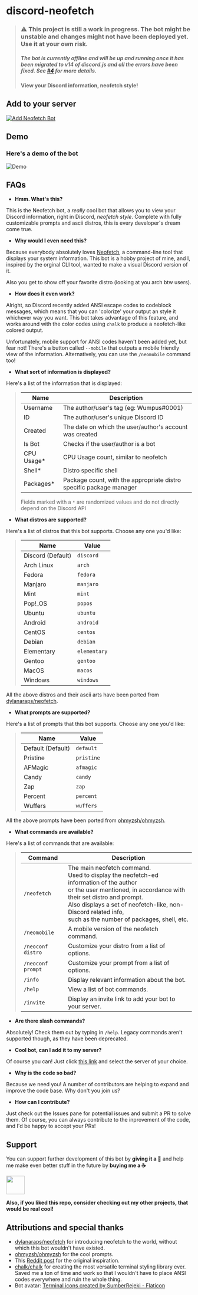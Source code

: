 # discord-neofetch

<!-- markdownlint-disable no-inline-html header-increment no-trailing-punctuation -->

> ### ⚠️ This project is still a work in progress. The bot might be unstable and changes might not have been deployed yet. Use it at your own risk.
>
> ##### The bot is currently offline and will be up and running once it has been migrated to v14 of discord.js and all the errors have been fixed. See [#4](https://github.com/savioxavier/discord-neofetch/issues/4) for more details.
>
> **View your Discord information, neofetch style!**

## Add to your server

[![Add Neofetch Bot](https://img.shields.io/badge/-Add%20Neofetch%20Bot-141B2E?style=for-the-badge&logo=discord)](https://discord.com/api/oauth2/authorize?client_id=938858179993952297&permissions=535260818496&scope=bot%20applications.commands)

## Demo

### Here's a demo of the bot

![Demo](neofetch_showcase.gif)

## FAQs

- **Hmm. What's this?**

This is the Neofetch bot, a _really_ cool bot that allows you to view your Discord information, right in Discord, _neofetch style_. Complete with fully customizable prompts and ascii distros, this is every developer's dream come true.

- **Why would I even need this?**

Because everybody absolutely loves [Neofetch](https://github.com/dylanaraps/neofetch), a command-line tool that displays your system information. This bot is a hobby project of mine, and I, inspired by the orginal CLI tool, wanted to make a visual Discord version of it.

Also you get to show off your favorite distro (looking at you arch btw users).

- **How does it even work?**

Alright, so Discord recently added ANSI escape codes to codeblock messages, which means that you can 'colorize' your output an style it whichever way you want. This bot takes advantage of this feature, and works around with the color codes using `chalk` to produce a neofetch-like colored output.

Unfortunately, mobile support for ANSI codes haven't been added yet, but fear not! There's a button called `--mobile` that outputs a mobile friendly view of the information. Alternatively, you can use the `/neomobile` command too!

- **What sort of information is displayed?**

Here's a list of the information that is displayed:

> | Name        | Description                                                         |
> | ----------- | ------------------------------------------------------------------- |
> | Username    | The author/user's tag (eg: Wumpus#0001)                             |
> | ID          | The author/user's unique Discord ID                                 |
> | Created     | The date on which the user/author's account was created             |
> | Is Bot      | Checks if the user/author is a bot                                  |
> | CPU Usage\* | CPU Usage count, similar to neofetch                                |
> | Shell\*     | Distro specific shell                                               |
> | Packages\*  | Package count, with the appropriate distro specific package manager |
>
> Fields marked with a `*` are randomized values and do not directly depend on the Discord API

- **What distros are supported?**

Here's a list of distros that this bot supports. Choose any one you'd like:

> | Name              | Value        |
> | ----------------- | ------------ |
> | Discord (Default) | `discord`    |
> | Arch Linux        | `arch`       |
> | Fedora            | `fedora`     |
> | Manjaro           | `manjaro`    |
> | Mint              | `mint`       |
> | Pop!\_OS          | `popos`      |
> | Ubuntu            | `ubuntu`     |
> | Android           | `android`    |
> | CentOS            | `centos`     |
> | Debian            | `debian`     |
> | Elementary        | `elementary` |
> | Gentoo            | `gentoo`     |
> | MacOS             | `macos`      |
> | Windows           | `windows`    |

All the above distros and their ascii arts have been ported from [dylanaraps/neofetch](https://github.com/dylanaraps/neofetch).

- **What prompts are supported?**

Here's a list of prompts that this bot supports. Choose any one you'd like:

> | Name              | Value      |
> | ----------------- | ---------- |
> | Default (Default) | `default`  |
> | Pristine          | `pristine` |
> | AFMagic           | `afmagic`  |
> | Candy             | `candy`    |
> | Zap               | `zap`      |
> | Percent           | `percent`  |
> | Wuffers           | `wuffers`  |

All the above prompts have been ported from [ohmyzsh/ohmyzsh](https://github.com/ohmyzsh/ohmyzsh).

- **What commands are available?**

Here's a list of commands that are available:

> | Command            | Description|
> | ------------------ | ---------- |
> | `/neofetch`        | The main neofetch command.<br>Used to display the neofetch-ed information of the author<br>or the user mentioned, in accordance with their set distro and prompt.<br>Also displays a set of neofetch-like, non-Discord related info,<br>such as the number of packages, shell, etc. |
> | `/neomobile`       | A mobile version of the neofetch command. |
> | `/neoconf distro`  | Customize your distro from a list of options. |
> | `/neoconf prompt`  | Customize your prompt from a list of options. |
> | `/info`            | Display relevant information about the bot. |
> | `/help`            | View a list of bot commands. |
> | `/invite`          | Display an invite link to add your bot to your server. |

- **Are there slash commands?**

Absolutely! Check them out by typing in `/help`. Legacy commands aren't supported though, as they have been deprecated.

- **Cool bot, can I add it to my server?**

Of course you can! Just click [this link](https://discord.com/api/oauth2/authorize?client_id=938858179993952297&permissions=535260818496&scope=bot%20applications.commands) and select the server of your choice.

- **Why is the code so bad?**

Because we need you! A number of contributors are helping to expand and improve the code base. Why don't you join us?

- **How can I contribute?**

Just check out the Issues pane for potential issues and submit a PR to solve them. Of course, you can always contribute to the inprovement of the code, and I'd be happy to accept your PRs!

## Support

You can support further development of this bot by **giving it a 🌟** and help me make even better stuff in the future by **buying me a ☕**

<a href="https://www.buymeacoffee.com/savioxavier">
<img src="https://cdn.buymeacoffee.com/buttons/v2/default-blue.png" height="50px">
</a>

<br>

**Also, if you liked this repo, consider checking out my other projects, that would be real cool!**

## Attributions and special thanks

- [dylanaraps/neofetch](https://github.com/dylanaraps/neofetch) for introducing neofetch to the world, without which this bot wouldn't have existed.
- [ohmyzsh/ohmyzsh](https://github.com/ohmyzsh/ohmyzsh) for the cool prompts.
- This [Reddit post](https://www.reddit.com/r/discordapp/comments/sa6vvx/i_was_able_to_make_a_fake_neofetch_with_the/) for the original inspiration.
- [chalk/chalk](https://github.com/chalk/chalk) for creating the most versatile terminal styling library ever. Saved me a ton of time and work so that I wouldn't have to place ANSI codes everywhere and ruin the whole thing.
- Bot avatar: [Terminal icons created by SumberRejeki - Flaticon](https://www.flaticon.com/free-icons/terminal)

